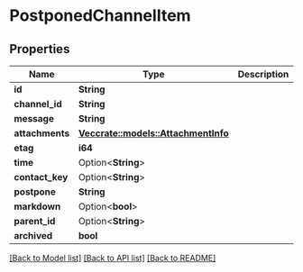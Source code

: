 # PostponedChannelItem

## Properties

Name | Type | Description | Notes
------------ | ------------- | ------------- | -------------
**id** | **String** |  | 
**channel_id** | **String** |  | 
**message** | **String** |  | 
**attachments** | [**Vec<crate::models::AttachmentInfo>**](AttachmentInfo.md) |  | 
**etag** | **i64** |  | 
**time** | Option<**String**> |  | [optional]
**contact_key** | Option<**String**> |  | [optional]
**postpone** | **String** |  | 
**markdown** | Option<**bool**> |  | [optional]
**parent_id** | Option<**String**> |  | [optional]
**archived** | **bool** |  | 

[[Back to Model list]](../README.md#documentation-for-models) [[Back to API list]](../README.md#documentation-for-api-endpoints) [[Back to README]](../README.md)


